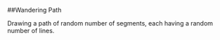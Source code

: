 ##Wandering Path

Drawing a path of random number of segments, each having a random number of lines.